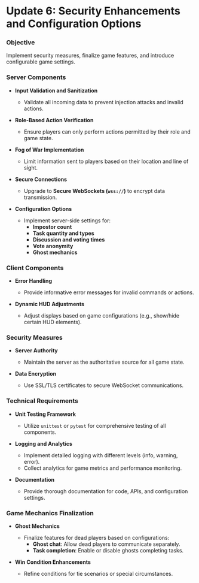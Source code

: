 # Update 6: Security Enhancements and Configuration Options

### **Objective**

Implement security measures, finalize game features, and introduce configurable game settings.

### **Server Components**

- **Input Validation and Sanitization**
  - Validate all incoming data to prevent injection attacks and invalid actions.

- **Role-Based Action Verification**
  - Ensure players can only perform actions permitted by their role and game state.

- **Fog of War Implementation**
  - Limit information sent to players based on their location and line of sight.

- **Secure Connections**
  - Upgrade to **Secure WebSockets (`wss://`)** to encrypt data transmission.

- **Configuration Options**
  - Implement server-side settings for:
    - **Impostor count**
    - **Task quantity and types**
    - **Discussion and voting times**
    - **Vote anonymity**
    - **Ghost mechanics**

### **Client Components**

- **Error Handling**
  - Provide informative error messages for invalid commands or actions.

- **Dynamic HUD Adjustments**
  - Adjust displays based on game configurations (e.g., show/hide certain HUD elements).

### **Security Measures**

- **Server Authority**
  - Maintain the server as the authoritative source for all game state.

- **Data Encryption**
  - Use SSL/TLS certificates to secure WebSocket communications.

### **Technical Requirements**

- **Unit Testing Framework**
  - Utilize `unittest` or `pytest` for comprehensive testing of all components.

- **Logging and Analytics**
  - Implement detailed logging with different levels (info, warning, error).
  - Collect analytics for game metrics and performance monitoring.

- **Documentation**
  - Provide thorough documentation for code, APIs, and configuration settings.

### **Game Mechanics Finalization**

- **Ghost Mechanics**
  - Finalize features for dead players based on configurations:
    - **Ghost chat**: Allow dead players to communicate separately.
    - **Task completion**: Enable or disable ghosts completing tasks.

- **Win Condition Enhancements**
  - Refine conditions for tie scenarios or special circumstances. 